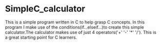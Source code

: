 # SimpleC_calculator
This is a simple program written in C to help grasp C concepts.
In this program I make use of the conditions(if...elseif...)to 
create this simple calculator.The calculator makes use of just
4 operators('+' '-' '*' '/').
This is a great starting point for C learners.
